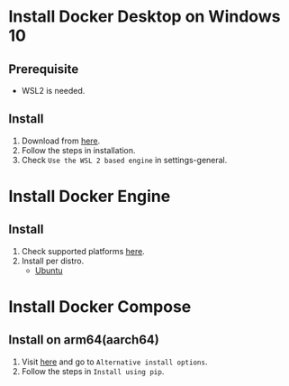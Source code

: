Install Docker Desktop on Windows 10
====================================

Prerequisite
------------
- WSL2 is needed.

Install
-------
1. Download from [here](https://www.docker.com/products/docker-desktop).
2. Follow the steps in installation.
3. Check `Use the WSL 2 based engine` in settings-general.

Install Docker Engine
=====================

Install
-------
1. Check supported platforms [here](https://docs.docker.com/engine/install/).
2. Install per distro.
    - [Ubuntu](https://docs.docker.com/engine/install/ubuntu/)

Install Docker Compose
======================

Install on arm64(aarch64)
-------------------------
1. Visit [here](https://docs.docker.com/compose/install/) and go to `Alternative install options`.
2. Follow the steps in `Install using pip`.